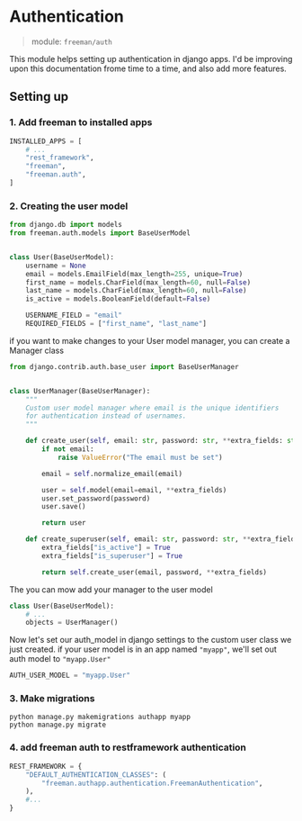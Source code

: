 # Authentication

> module: `freeman/auth`

This module helps setting up authentication in django apps. I'd be improving upon this documentation frome time to a time, and also add more features.

## Setting up

### 1. Add freeman to installed apps

```python
INSTALLED_APPS = [
    # ...
    "rest_framework",
    "freeman",
    "freeman.auth",
]
```

### 2. Creating the user model

```python
from django.db import models
from freeman.auth.models import BaseUserModel


class User(BaseUserModel):
    username = None
    email = models.EmailField(max_length=255, unique=True)
    first_name = models.CharField(max_length=60, null=False)
    last_name = models.CharField(max_length=60, null=False)
    is_active = models.BooleanField(default=False)

    USERNAME_FIELD = "email"
    REQUIRED_FIELDS = ["first_name", "last_name"]

```

if you want to make changes to your User model manager, you can create a Manager class

```python
from django.contrib.auth.base_user import BaseUserManager


class UserManager(BaseUserManager):
    """
    Custom user model manager where email is the unique identifiers
    for authentication instead of usernames.
    """

    def create_user(self, email: str, password: str, **extra_fields: str | bool):
        if not email:
            raise ValueError("The email must be set")

        email = self.normalize_email(email)

        user = self.model(email=email, **extra_fields)
        user.set_password(password)
        user.save()

        return user

    def create_superuser(self, email: str, password: str, **extra_fields: str | bool):
        extra_fields["is_active"] = True
        extra_fields["is_superuser"] = True

        return self.create_user(email, password, **extra_fields)

```

The you can mow add your manager to the user model

```python
class User(BaseUserModel):
    # ...
    objects = UserManager()
```

Now let's set our auth_model in django settings to the custom user class we just created. if your user model is in an app named `"myapp"`, we'll set out auth model to `"myapp.User"`

```python
AUTH_USER_MODEL = "myapp.User"
```

### 3. Make migrations

```shell
python manage.py makemigrations authapp myapp
python manage.py migrate
```

### 4. add freeman auth to restframework authentication

```python
REST_FRAMEWORK = {
    "DEFAULT_AUTHENTICATION_CLASSES": (
        "freeman.authapp.authentication.FreemanAuthentication",
    ),
    #...
}
```
